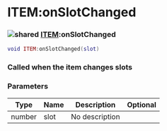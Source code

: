 # ITEM:onSlotChanged

### ![shared](../../home/scripted\_item/.gitbook/assets/shared.png) [ITEM](../../home/scripted\_item/home/ITEM/):onSlotChanged

```lua
void ITEM:onSlotChanged(slot)
```

### Called when the item changes slots

### Parameters

| Type   | Name | Description    | Optional |
| ------ | ---- | -------------- | -------: |
| number | slot | No description |          |
